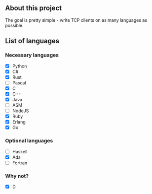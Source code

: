 ## About this project
The goal is pretty simple - write TCP clients on as many languages as possible.

## List of languages

### Necessary languages
- [x] Python
- [x] C#
- [x] Rust
- [ ] Pascal
- [x] C
- [x] C++
- [x] Java
- [ ] ASM
- [ ] NodeJS
- [x] Ruby
- [x] Erlang
- [x] Go

### Optional languages

- [ ] Haskell
- [x] Ada
- [ ] Fortran

### Why not?

- [x] D

